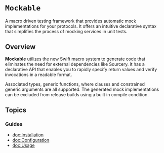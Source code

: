 # ``Mockable``

A macro driven testing framework that provides automatic mock implementations for your protocols. It offers an intuitive declarative syntax that simplifies the process of mocking services in unit tests. 

## Overview

**Mockable** utilizes the new Swift macro system to generate code that eliminates the need for external dependencies like Sourcery.
It has a declarative API that enables you to rapidly specify return values and verify invocations in a readable format.


Associated types, generic functions, where clauses and constrained generic arguments are all supported.
The generated mock implementations can be excluded from release builds using a built in compile condition.

## Topics

### Guides

- <doc:Installation>
- <doc:Configuration>
- <doc:Usage>
